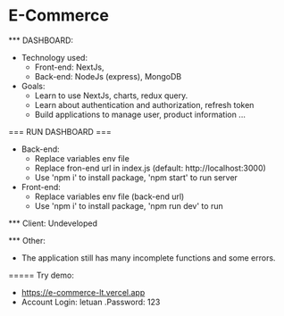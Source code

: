 # E-Commerce
*** DASHBOARD:
  - Technology used:
    + Front-end: NextJs, 
    + Back-end: NodeJs (express), MongoDB
  - Goals:
    + Learn to use NextJs, charts, redux query.
    + Learn about authentication and authorization, refresh token
    + Build applications to manage user, product information ...
      
=== RUN DASHBOARD ===
  - Back-end:
    + Replace variables env file
    + Replace fron-end url in index.js (default: http://localhost:3000)
    + Use 'npm i' to install package, 'npm start' to run server 
  - Front-end:
    + Replace variables env file (back-end url)
    + Use 'npm i' to install package, 'npm run dev' to run 

*** Client:
  Undeveloped

*** Other: 
  - The application still has many incomplete functions and some errors.

===== Try demo: 
  - https://e-commerce-lt.vercel.app
  - Account Login: letuan  .Password: 123
